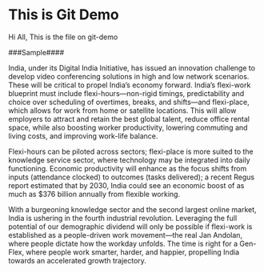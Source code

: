 # This is Git Demo

Hi All, This is the file on git-demo


###Sample####

India, under its Digital India Initiative, has issued an innovation challenge to develop video conferencing solutions in high and low network scenarios. These will be critical to propel India’s economy forward. India’s flexi-work blueprint must include flexi-hours—non-rigid timings, predictability and choice over scheduling of overtimes, breaks, and shifts—and flexi-place, which allows for work from home or satellite locations. This will allow employers to attract and retain the best global talent, reduce office rental space, while also boosting worker productivity, lowering commuting and living costs, and improving work-life balance.

Flexi-hours can be piloted across sectors; flexi-place is more suited to the knowledge service sector, where technology may be integrated into daily functioning. Economic productivity will enhance as the focus shifts from inputs (attendance clocked) to outcomes (tasks delivered); a recent Regus report estimated that by 2030, India could see an economic boost of as much as $376 billion annually from flexible working.

With a burgeoning knowledge sector and the second largest online market, India is ushering in the fourth industrial revolution. Leveraging the full potential of our demographic dividend will only be possible if flexi-work is established as a people-driven work movement—the real Jan Andolan, where people dictate how the workday unfolds. The time is right for a Gen-Flex, where people work smarter, harder, and happier, propelling India towards an accelerated growth trajectory.